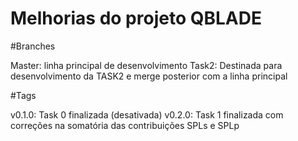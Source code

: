 # Melhorias do projeto QBLADE

#Branches

Master: linha principal de desenvolvimento
Task2: Destinada para desenvolvimento da TASK2 e merge posterior com a linha principal

#Tags

v0.1.0: Task 0 finalizada (desativada)
v0.2.0: Task 1 finalizada com correções na somatória das contribuições SPLs e SPLp



